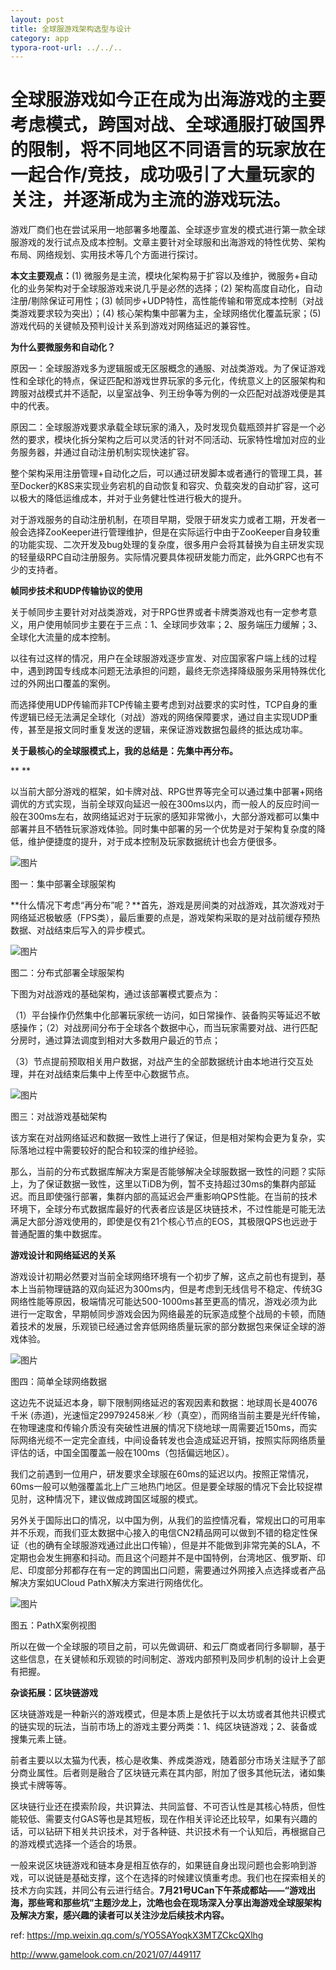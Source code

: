 ```yaml
---
layout: post
title: 全球服游戏架构选型与设计
category: app
typora-root-url: ../../..
---
```


# 全球服游戏如今正在成为出海游戏的主要考虑模式，跨国对战、全球通服打破国界的限制，将不同地区不同语言的玩家放在一起合作/竞技，成功吸引了大量玩家的关注，并逐渐成为主流的游戏玩法。 



游戏厂商们也在尝试采用一地部署多地覆盖、全球逐步宣发的模式进行第一款全球服游戏的发行试点及成本控制。文章主要针对全球服和出海游戏的特性优势、架构布局、网络规划、实用技术等几个方面进行探讨。



**本文主要观点：**(1) 微服务是主流，模块化架构易于扩容以及维护，微服务+自动化的业务架构对于全球服游戏来说几乎是必然的选择；(2) 架构高度自动化，自动注册/剔除保证可用性；(3) 帧同步+UDP特性，高性能传输和带宽成本控制（对战类游戏要求较为突出）；(4) 核心架构集中部署为主，全球网络优化覆盖玩家；(5) 游戏代码的关键帧及预判设计关系到游戏对网络延迟的兼容性。



**为什么要微服务和自动化？**

原因一：全球服游戏多为逻辑服或无区服概念的通服、对战类游戏。为了保证游戏性和全球化的特点，保证匹配和游戏世界玩家的多元化，传统意义上的区服架构和跨服对战模式并不适配，以皇室战争、列王纷争等为例的一众匹配对战游戏便是其中的代表。



原因二：全球服游戏要求承载全球玩家的涌入，及时发现负载瓶颈并扩容是一个必然的要求，模块化拆分架构之后可以灵活的针对不同活动、玩家特性增加对应的业务服务器，并通过自动注册机制实现快速扩容。



整个架构采用注册管理+自动化之后，可以通过研发脚本或者通行的管理工具，甚至Docker的K8S来实现业务宕机的自动恢复和容灾、负载突发的自动扩容，这可以极大的降低运维成本，并对于业务健壮性进行极大的提升。



对于游戏服务的自动注册机制，在项目早期，受限于研发实力或者工期，开发者一般会选择ZooKeeper进行管理维护，但是在实际运行中由于ZooKeeper自身较重的功能实现、二次开发及bug处理的复杂度，很多用户会将其替换为自主研发实现的轻量级RPC自动注册服务。实际情况要具体视研发能力而定，此外GRPC也有不少的支持者。



**帧同步技术和UDP传输协议的使用**

关于帧同步主要针对对战类游戏，对于RPG世界或者卡牌类游戏也有一定参考意义，用户使用帧同步主要在于三点：1、全球同步效率；2、服务端压力缓解；3、全球化大流量的成本控制。



以往有过这样的情况，用户在全球服游戏逐步宣发、对应国家客户端上线的过程中，遇到跨国专线成本问题无法承担的问题，最终无奈选择降级服务采用特殊优化过的外网出口覆盖的案例。



而选择使用UDP传输而非TCP传输主要考虑到对战要求的实时性，TCP自身的重传逻辑已经无法满足全球化（对战）游戏的网络保障要求，通过自主实现UDP重传，甚至是报文同时重复发送的逻辑，来保证游戏数据包最终的抵达成功率。



**关于最核心的全球服模式上，我的总结是：先集中再分布。**

**
**

以当前大部分游戏的框架，如卡牌对战、RPG世界等完全可以通过集中部署+网络调优的方式实现，当前全球双向延迟一般在300ms以内，而一般人的反应时间一般在300ms左右，故网络延迟对于玩家的感知非常微小，大部分游戏都可以集中部署并且不牺牲玩家游戏体验。同时集中部署的另一个优势是对于架构复杂度的降低，维护便捷度的提升，对于成本控制及玩家数据统计也会方便很多。

![图片](../../../assets/%E5%85%A8%E7%90%83%E6%9C%8D%E6%B8%B8%E6%88%8F%E6%9E%B6%E6%9E%84%E9%80%89%E5%9E%8B%E4%B8%8E%E8%AE%BE%E8%AE%A1/640)

图一：集中部署全球服架构

**什么情况下考虑“再分布”呢？**首先，游戏是房间类的对战游戏，其次游戏对于网络延迟极敏感（FPS类），最后重要的点是，游戏架构采取的是对战前缓存预热数据、对战结束后写入的异步模式。

![图片](../../../assets/%E5%85%A8%E7%90%83%E6%9C%8D%E6%B8%B8%E6%88%8F%E6%9E%B6%E6%9E%84%E9%80%89%E5%9E%8B%E4%B8%8E%E8%AE%BE%E8%AE%A1/640)

图二：分布式部署全球服架构



下图为对战游戏的基础架构，通过该部署模式要点为：

（1）平台操作仍然集中化部署玩家统一访问，如日常操作、装备购买等延迟不敏感操作；（2）对战房间分布于全球各个数据中心，而当玩家需要对战、进行匹配分房时，通过算法调度到相对大多数用户最近的节点；

（3）节点提前预取相关用户数据，对战产生的全部数据统计由本地进行交互处理，并在对战结束后集中上传至中心数据节点。

![图片](../../../assets/%E5%85%A8%E7%90%83%E6%9C%8D%E6%B8%B8%E6%88%8F%E6%9E%B6%E6%9E%84%E9%80%89%E5%9E%8B%E4%B8%8E%E8%AE%BE%E8%AE%A1/640)

图三：对战游戏基础架构

该方案在对战网络延迟和数据一致性上进行了保证，但是相对架构会更为复杂，实际落地过程中需要较好的配合和较深的维护经验。



那么，当前的分布式数据库解决方案是否能够解决全球服数据一致性的问题？实际上，为了保证数据一致性，这里以TiDB为例，暂不支持超过30ms的集群内部延迟。而且即使强行部署，集群内部的高延迟会严重影响QPS性能。在当前的技术环境下，全球分布式数据库最好的代表者应该是区块链技术，不过性能是可能无法满足大部分游戏使用的，即使是仅有21个核心节点的EOS，其极限QPS也远逊于普通配置的集中数据库。



**游戏设计和网络延迟的关系**

游戏设计初期必然要对当前全球网络环境有一个初步了解，这点之前也有提到，基本上当前物理链路的双向延迟为300ms内，但是考虑到无线信号不稳定、传统3G网络性能等原因，极端情况可能达500-1000ms甚至更高的情况，游戏必须为此进行一定取舍，早期帧同步游戏会因为网络最差的玩家造成整个战局的卡顿，而随着技术的发展，乐观锁已经通过舍弃低网络质量玩家的部分数据包来保证全球的游戏体验。

![图片](../../../assets/%E5%85%A8%E7%90%83%E6%9C%8D%E6%B8%B8%E6%88%8F%E6%9E%B6%E6%9E%84%E9%80%89%E5%9E%8B%E4%B8%8E%E8%AE%BE%E8%AE%A1/640)

图四：简单全球网络数据



这边先不说延迟本身，聊下限制网络延迟的客观因素和数据：地球周长是40076千米 (赤道)，光速恒定299792458米／秒（真空），而网络当前主要是光纤传输，在物理速度和传输介质没有突破性进展的情况下绕地球一周需要近150ms，而实际网络光缆不一定完全直线，中间设备转发也会造成延迟开销，按照实际网络质量评估的话，中国全国覆盖一般在100ms（包括偏远地区）。



我们之前遇到一位用户，研发要求全球服在60ms的延迟以内。按照正常情况，60ms一般可以勉强覆盖北上广三地热门地区。但是要全球服的情况下会比较捉襟见肘，这种情况下，建议做成跨国区域服的模式。



另外关于国际出口的情况，以中国为例，从我们的监控情况看，常规出口的可用率并不乐观，而我们亚太数据中心接入的电信CN2精品网可以做到不错的稳定性保证（也的确有全球服游戏通过此出口传输），但是并不能做到非常完美的SLA，不定期也会发生拥塞和抖动。而且这个问题并不是中国特例，台湾地区、俄罗斯、印尼、印度部分邦都存在有一定的跨国出口问题，需要通过外网接入点选择或者产品解决方案如UCloud PathX解决方案进行网络优化。

![图片](../../../assets/%E5%85%A8%E7%90%83%E6%9C%8D%E6%B8%B8%E6%88%8F%E6%9E%B6%E6%9E%84%E9%80%89%E5%9E%8B%E4%B8%8E%E8%AE%BE%E8%AE%A1/640)

图五：PathX案例视图

所以在做一个全球服的项目之前，可以先做调研、和云厂商或者同行多聊聊，基于这些信息，在关键帧和乐观锁的时间制定、游戏内部预判及同步机制的设计上会更有把握。



**杂谈拓展：区块链游戏**

区块链游戏是一种新兴的游戏模式，但是本质上是依托于以太坊或者其他共识模式的链实现的玩法，当前市场上的游戏主要分两类：1、纯区块链游戏；2、装备或搜集元素上链。



前者主要以以太猫为代表，核心是收集、养成类游戏，随着部分市场关注赋予了部分商业属性。后者则是融合了区块链元素在其内部，附加了很多其他玩法，诸如集换式卡牌等等。



区块链行业还在摸索阶段，共识算法、共同监督、不可否认性是其核心特质，但性能较低、需要支付GAS等也是其短板，现在作相关评论还比较早，如果有兴趣的话，可以钻研下相关共识技术，对于各种链、共识技术有一个认知后，再根据自己的游戏模式选择一个适合的场景。



一般来说区块链游戏和链本身是相互依存的，如果链自身出现问题也会影响到游戏，可以说链是基础支撑，这个在选择的时候建议慎重考虑。我们也在探索相关的技术方向实践，并同公有云进行结合。**7月21号UCan下午茶成都站——“游戏出海，那些弯和那些坑”主题沙龙上，沈皓也会在现场深入分享出海游戏全球服架构及解决方案，感兴趣的读者可以关注沙龙后续技术内容。**



ref: https://mp.weixin.qq.com/s/YO5SAYoqkX3MTZCkcQXlhg

http://www.gamelook.com.cn/2021/07/449117